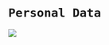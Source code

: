 # `Personal Data`
![](https://www.winklix.com/blog/wp-content/uploads/2018/05/data-privacy-1-1024x768.jpg)
